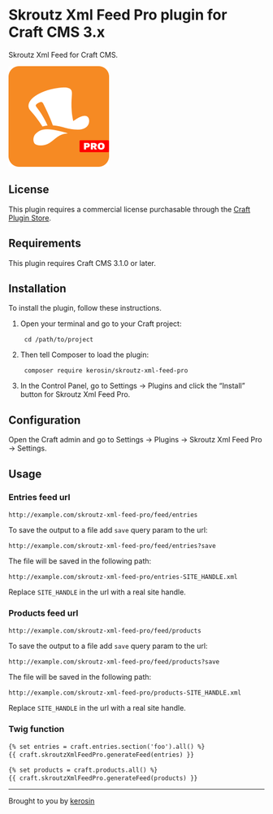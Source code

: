 # Skroutz Xml Feed Pro plugin for Craft CMS 3.x

Skroutz Xml Feed for Craft CMS.

![Plugin Icon](resources/img/plugin-icon.svg)

## License

This plugin requires a commercial license purchasable through the [Craft Plugin Store](https://plugins.craftcms.com/craft-recaptcha-pro).

## Requirements

This plugin requires Craft CMS 3.1.0 or later.

## Installation

To install the plugin, follow these instructions.

1. Open your terminal and go to your Craft project:

        cd /path/to/project

2. Then tell Composer to load the plugin:

        composer require kerosin/skroutz-xml-feed-pro

3. In the Control Panel, go to Settings → Plugins and click the “Install” button for Skroutz Xml Feed Pro.

## Configuration

Open the Craft admin and go to Settings → Plugins → Skroutz Xml Feed Pro → Settings.

## Usage

### Entries feed url

    http://example.com/skroutz-xml-feed-pro/feed/entries
    
To save the output to a file add `save` query param to the url:

    http://example.com/skroutz-xml-feed-pro/feed/entries?save
    
The file will be saved in the following path:

    http://example.com/skroutz-xml-feed-pro/entries-SITE_HANDLE.xml
    
Replace `SITE_HANDLE` in the url with a real site handle.
    
### Products feed url

    http://example.com/skroutz-xml-feed-pro/feed/products
    
To save the output to a file add `save` query param to the url:

    http://example.com/skroutz-xml-feed-pro/feed/products?save
    
The file will be saved in the following path:

    http://example.com/skroutz-xml-feed-pro/products-SITE_HANDLE.xml
    
Replace `SITE_HANDLE` in the url with a real site handle.
    
### Twig function

```twig
{% set entries = craft.entries.section('foo').all() %}
{{ craft.skroutzXmlFeedPro.generateFeed(entries) }}
```

```twig
{% set products = craft.products.all() %}
{{ craft.skroutzXmlFeedPro.generateFeed(products) }}
```

---

Brought to you by [kerosin](https://github.com/kerosin)

